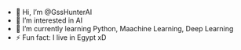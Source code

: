 - 👋 Hi, I’m @GssHunterAI
- 👀 I’m interested in AI
- 🌱 I’m currently learning Python, Maachine Learning, Deep Learning
- ⚡ Fun fact: I live in Egypt xD

<!---
GssHunterAI/GssHunterAI is a ✨ special ✨ repository because its `README.md` (this file) appears on your GitHub profile.
You can click the Preview link to take a look at your changes.
--->
